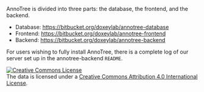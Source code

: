 AnnoTree is divided into three parts: the database, the frontend, and the backend.

* Database: https://bitbucket.org/doxeylab/annotree-database
* Frontend: https://bitbucket.org/doxeylab/annotree-frontend
* Backend: https://bitbucket.org/doxeylab/annotree-backend

For users wishing to fully install AnnoTree, there is a complete log of our server set up in the annotree-backend `README`.

<a rel="license" href="http://creativecommons.org/licenses/by/4.0/"><img alt="Creative Commons License" style="border-width:0" src="https://i.creativecommons.org/l/by/4.0/80x15.png" /></a><br />The data is licensed under a <a rel="license" href="http://creativecommons.org/licenses/by/4.0/">Creative Commons Attribution 4.0 International License</a>.
